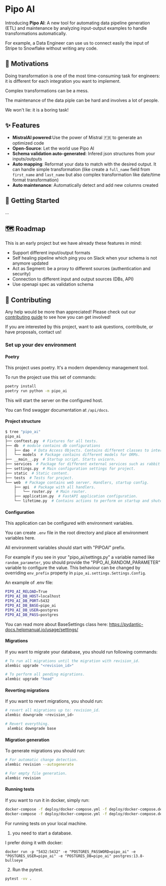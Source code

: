 # Pipo AI

Introducing **Pipo AI**: A new tool for automating data pipeline generation (ETL) and maintenance by analyzing input-output examples to handle transformations automatically.

For example, a Data Engineer can use us to connect easily the input of Stripe to Snowflake without writing any code.

## 🎯 Motivations

Doing transformation is one of the most time-consuming task for engineers: it is different for each integration you want to implement.

Complex transformations can be a mess.

The maintenance of the data piple can be hard and involves a lot of people.

We won't lie: it is a boring task!

## ✨ Features

- **MistralAI powered**:Use the power of Mistral 🇫🇷 to generate an optimized code
- **Open-Source**: Let the world use Pipo AI
- **Schema validation auto-generated**: Infered json structures from your inputs/outputs
- **Auto mapping**: Reformat your data to match with the desired output. It can handle simple transformation (like create a `full_name` field from `first_name` and `last_name` but also complex transformation like date/time format transformation)
- **Auto maintenance**: Automatically detect and add new columns created

## 🚀 Getting Started

...

## 🗺️ Roadmap

This is an early project but we have already these features in mind:

- Support different input/output formats
- Self healing pipeline which ping you on Slack when your schema is not anymore updated
- Act as Segment: be a proxy to different sources (authentication and security)
- Connection to different input and output sources (DBs, API)
- Use openapi spec as validation schema

## 🙋 Contributing

Any help would be more than appreciated!
Please check out our [contributing guide](./contributing.md) to see how you can get involved!

If you are interested by this project, want to ask questions, contribute, or have proposals, contact us!

### Set up your dev environment

#### Poetry

This project uses poetry. It's a modern dependency management
tool.

To run the project use this set of commands:

```bash
poetry install
poetry run python -m pipo_ai
```

This will start the server on the configured host.

You can find swagger documentation at `/api/docs`.

#### Project structure

```bash
$ tree "pipo_ai"
pipo_ai
├── conftest.py  # Fixtures for all tests.
├── db  # module contains db configurations
│   ├── dao  # Data Access Objects. Contains different classes to interact with database.
│   └── models  # Package contains different models for ORMs.
├── __main__.py  # Startup script. Starts uvicorn.
├── services  # Package for different external services such as rabbit or redis etc.
├── settings.py  # Main configuration settings for project.
├── static  # Static content.
├── tests  # Tests for project.
└── web  # Package contains web server. Handlers, startup config.
    ├── api  # Package with all handlers.
    │   └── router.py  # Main router.
    ├── application.py  # FastAPI application configuration.
    └── lifetime.py  # Contains actions to perform on startup and shutdown.
```

#### Configuration

This application can be configured with environment variables.

You can create `.env` file in the root directory and place all
environment variables here.

All environment variables should start with "PIPO*AI*" prefix.

For example if you see in your "pipo_ai/settings.py" a variable named like
`random_parameter`, you should provide the "PIPO_AI_RANDOM_PARAMETER"
variable to configure the value. This behaviour can be changed by overriding `env_prefix` property
in `pipo_ai.settings.Settings.Config`.

An example of .env file:

```bash
PIPO_AI_RELOAD=True
PIPO_AI_DB_HOST=localhost
PIPO_AI_DB_PORT=5432
PIPO_AI_DB_BASE=pipo_ai
PIPO_AI_DB_USER=postgres
PIPO_AI_DB_PASS=postgres
```

You can read more about BaseSettings class here: https://pydantic-docs.helpmanual.io/usage/settings/

#### Migrations

If you want to migrate your database, you should run following commands:

```bash
# To run all migrations until the migration with revision_id.
alembic upgrade "<revision_id>"

# To perform all pending migrations.
alembic upgrade "head"
```

#### Reverting migrations

If you want to revert migrations, you should run:

```bash
# revert all migrations up to: revision_id.
alembic downgrade <revision_id>

# Revert everything.
 alembic downgrade base
```

#### Migration generation

To generate migrations you should run:

```bash
# For automatic change detection.
alembic revision --autogenerate

# For empty file generation.
alembic revision
```

#### Running tests

If you want to run it in docker, simply run:

```bash
docker-compose -f deploy/docker-compose.yml -f deploy/docker-compose.dev.yml --project-directory . run --build --rm api pytest -vv .
docker-compose -f deploy/docker-compose.yml -f deploy/docker-compose.dev.yml --project-directory . down
```

For running tests on your local machine.

1. you need to start a database.

I prefer doing it with docker:

```
docker run -p "5432:5432" -e "POSTGRES_PASSWORD=pipo_ai" -e "POSTGRES_USER=pipo_ai" -e "POSTGRES_DB=pipo_ai" postgres:13.8-bullseye
```

2. Run the pytest.

```bash
pytest -vv .
```
